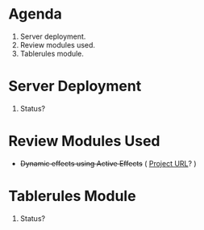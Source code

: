 # Agenda
1. Server deployment.
1. Review modules used.
1. Tablerules module.


# Server Deployment
1. Status?

# Review Modules Used
+ ~~Dynamic effects using Active Effects~~ ( [Project URL](https://gitlab.com/tposney/dae)? )

# Tablerules Module
1. Status?